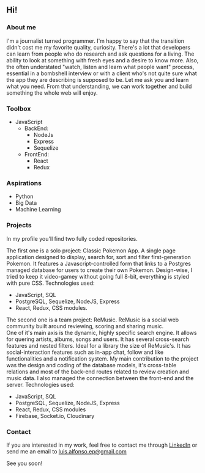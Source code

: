 ## Hi!

### About me

I'm a journalist turned programmer. I'm happy to say that the transition didn't cost me my favorite quality, curiosity. There's a lot that developers can learn from people who do research and ask questions for a living. The ability to look at something with fresh eyes and a desire to know more. Also, the often understated "watch, listen and learn what people want" process, essential in a bombshell interview or with a client who's not quite sure what the app they are describing is supposed to be. Let me ask you and learn what you need. From that understanding, we can work together and build something the whole web will enjoy. 

### Toolbox

- JavaScript 
  * BackEnd:
    + NodeJs
    + Express
    + Sequelize
  * FrontEnd:
    + React
    + Redux

### Aspirations

- Python
- Big Data
- Machine Learning

### Projects

In my profile you'll find two fully coded repositories. 

The first one is a solo project: Classic Pokemon App. 
A single page application designed to display, search for, sort and filter first-generation Pokemon.
It features a Javascript-controlled form that links to a Postgres managed database for users to create their own Pokemon. 
Design-wise, I tried to keep it video-gamey without going full 8-bit, everything is styled with pure CSS.
Technologies used: 
 - JavaScript, SQL
 - PostgreSQL, Sequelize, NodeJS, Express
 - React, Redux, CSS modules.

The second one is a team project: ReMusic.
ReMusic is a social web community built around reviewing, scoring and sharing music.  
One of it's main axis is the dynamic, highly specific search engine. It allows for quering artists, albums, songs and users. It has several cross-search features and nested filters. Ideal for a library the size of ReMusic's. 
It has social-interaction features such as in-app chat, follow and like functionalities and a notification system. 
My main contribution to the project was the design and coding of the database models, it's cross-table relations and most of the back-end routes related to review creation and music data. I also managed the connection between the front-end and the server. 
Technologies used: 
 - JavaScript, SQL
 - PostgreSQL, Sequelize, NodeJS, Express
 - React, Redux, CSS modules
 - Firebase, Socket.io, Cloudinary

### Contact

If you are interested in my work, feel free to contact me through [LinkedIn](https://www.linkedin.com/in/luis-alfonso-escobedo-padilla/) or send me an email to luis.alfonso.ep@gmail.com

See you soon!

<!--
**lal-fac/lal-fac** is a ✨ _special_ ✨ repository because its `README.md` (this file) appears on your GitHub profile.

Here are some ideas to get you started:

- 🔭 I’m currently working on ...
- 🌱 I’m currently learning ...
- 👯 I’m looking to collaborate on ...
- 🤔 I’m looking for help with ...
- 💬 Ask me about ...
- 📫 How to reach me: ...
- 😄 Pronouns: ...
- ⚡ Fun fact: ...
-->


